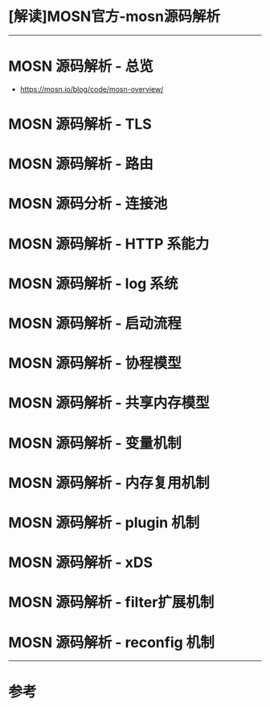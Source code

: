 # [解读]MOSN官方-mosn源码解析

---

# MOSN 源码解析 - 总览

- https://mosn.io/blog/code/mosn-overview/

# MOSN 源码解析 - TLS

# MOSN 源码解析 - 路由

# MOSN 源码分析 - 连接池

# MOSN 源码解析 - HTTP 系能力

# MOSN 源码解析 - log 系统

# MOSN 源码解析 - 启动流程

# MOSN 源码解析 - 协程模型

# MOSN 源码解析 - 共享内存模型

# MOSN 源码解析 - 变量机制

# MOSN 源码解析 - 内存复用机制

# MOSN 源码解析 - plugin 机制

# MOSN 源码解析 - xDS

# MOSN 源码解析 - filter扩展机制

# MOSN 源码解析 - reconfig 机制

---

# 参考